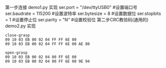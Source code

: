 第一步连接
    demo1.py 实现
    ser.port = "/dev/ttyUSB0" #设置端口号
    ser.baudrate = 115200     #设置波特率
    ser.bytesize = 8          #设置数据位
    ser.stopbits = 1          #设置停止位
    ser.parity = "N"          #设置校验位
第二步CRC教验码(通用的)
    demo2.py 实现

    close-grasp
    09 10 03 EB 00 02 04 FF FF 6E 00
    09 10 03 EB 00 02 04 FF FF 6E 00 AE 80
    
    open-grasp
    09 10 03 EB 00 02 04 00 FF 6E 00
    09 10 03 EB 00 02 04 00 FF 6E 00 9E 94

    